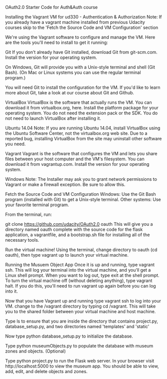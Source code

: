 OAuth2.0
Starter Code for Auth&Auth course

Installing the Vagrant VM for ud330 - Authentication & Authorization
Note: If you already have a vagrant machine installed from previous Udacity courses skip to the 'Fetch the Source Code and VM Configuration' section

We're using the Vagrant software to configure and manage the VM. Here are the tools you'll need to install to get it running:

Git
If you don't already have Git installed, download Git from git-scm.com. Install the version for your operating system.

On Windows, Git will provide you with a Unix-style terminal and shell (Git Bash).
(On Mac or Linux systems you can use the regular terminal program.)

You will need Git to install the configuration for the VM. If you'd like to learn more about Git, take a look at our course about Git and Github.

VirtualBox
VirtualBox is the software that actually runs the VM. You can download it from virtualbox.org, here. Install the platform package for your operating system. You do not need the extension pack or the SDK. You do not need to launch VirtualBox after installing it.

Ubuntu 14.04 Note: If you are running Ubuntu 14.04, install VirtualBox using the Ubuntu Software Center, not the virtualbox.org web site. Due to a reported bug, installing VirtualBox from the site may uninstall other software you need.

Vagrant
Vagrant is the software that configures the VM and lets you share files between your host computer and the VM's filesystem. You can download it from vagrantup.com. Install the version for your operating system.

Windows Note: The Installer may ask you to grant network permissions to Vagrant or make a firewall exception. Be sure to allow this.

Fetch the Source Code and VM Configuration
Windows: Use the Git Bash program (installed with Git) to get a Unix-style terminal.
Other systems: Use your favorite terminal program.

From the terminal, run:

git clone https://github.com/udacity/OAuth2.0 oauth
This will give you a directory named oauth complete with the source code for the flask application, a vagrantfile, and a bootstrap.sh file for installing all of the necessary tools.

Run the virtual machine!
Using the terminal, change directory to oauth (cd oauth), then type vagrant up to launch your virtual machine.

Running the Musuem Object App
Once it is up and running, type vagrant ssh. This will log your terminal into the virtual machine, and you'll get a Linux shell prompt. When you want to log out, type exit at the shell prompt. To turn the virtual machine off (without deleting anything), type vagrant halt. If you do this, you'll need to run vagrant up again before you can log into it.

Now that you have Vagrant up and running type vagrant ssh to log into your VM. change to the /vagrant directory by typing cd /vagrant. This will take you to the shared folder between your virtual machine and host machine.

Type ls to ensure that you are inside the directory that contains project.py, database_setup.py, and two directories named 'templates' and 'static'

Now type python database_setup.py to initialize the database.

Type python museumObjects.py to populate the database with museum zones and objects. (Optional)

Type python project.py to run the Flask web server. In your browser visit http://localhost:5000 to view the museum app. You should be able to view, add, edit, and delete objects and zones.
